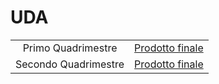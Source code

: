 # UDA

|                      |                                                    |
| :------------------: | :------------------------------------------------: |
|  Primo Quadrimestre  |  [Prodotto finale](./primoQuadrimestre/README.md)  |
| Secondo Quadrimestre | [Prodotto finale](./secondoQuadrimestre/README.md) |
